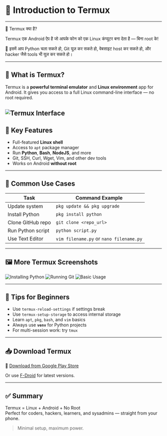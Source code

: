 # 📱 Introduction to Termux
---

📱 Termux क्या है?

Termux एक Android ऐप है जो आपके फोन को एक Linux कंप्यूटर बना देता है — बिना root के!

🧠 इसमें आप Python चला सकते हो, Git यूज़ कर सकते हो, वेबसाइट host कर सकते हो, और hacker जैसे tools भी यूज़ कर सकते हो।


---


## 📸 What is Termux?

Termux is a **powerful terminal emulator** and **Linux environment** app for Android. It gives you access to a full Linux command-line interface — no root required.

![Termux Interface](https://envs.sh/s/cjrjh3PtaNj-6XPTNiPx5g/ftz.jpg)
---

## 🌟 Key Features

- Full-featured **Linux shell**
- Access to `apt` package manager
- Run **Python**, **Bash**, **NodeJS**, and more
- Git, SSH, Curl, Wget, Vim, and other dev tools
- Works on Android **without root**

---

## 🔧 Common Use Cases

| Task                    | Command Example                     |
|-------------------------|--------------------------------------|
| Update system           | `pkg update && pkg upgrade`         |
| Install Python          | `pkg install python`                |
| Clone GitHub repo       | `git clone <repo_url>`              |
| Run Python script       | `python script.py`                  |
| Use Text Editor         | `vim filename.py` or `nano filename.py` |

---

## 🖼️ More Termux Screenshots

![Installing Python](https://i.stack.imgur.com/tQptk.png)
![Running Git](https://i.stack.imgur.com/zNpUJ.png)
![Basic Usage](https://i.stack.imgur.com/W9nW1.png)

---

## 🧠 Tips for Beginners

- Use `termux-reload-settings` if settings break
- Use `termux-setup-storage` to access internal storage
- Learn `apt`, `pkg`, `bash`, and `vim` basics
- Always use **`venv`** for Python projects
- For multi-session work: try `tmux`

---

## 📥 Download Termux

📲 [Download from Google Play Store](https://play.google.com/store/apps/details?id=com.termux)

Or use [F-Droid](https://f-droid.org/packages/com.termux/) for latest versions.

---

## ✅ Summary

Termux = Linux + Android + No Root  
Perfect for coders, hackers, learners, and sysadmins — straight from your phone.

> Minimal setup, maximum power.

